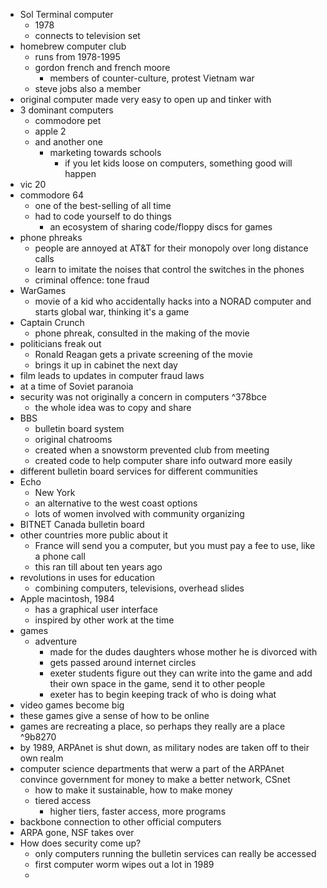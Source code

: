 - Sol Terminal computer
	- 1978
	- connects to television set
- homebrew computer club
	- runs from 1978-1995
	- gordon french and french moore
		- members of counter-culture, protest Vietnam war
	- steve jobs also a member
- original computer made very easy to open up and tinker with
- 3 dominant computers
	- commodore pet
	- apple 2
	- and another one
		- marketing towards schools
			- if you let kids loose on computers, something good will happen
- vic 20
- commodore 64
	- one of the best-selling of all time
	- had to code yourself to do things
		- an ecosystem of sharing code/floppy discs for games
- phone phreaks
	- people are annoyed at AT&T for their monopoly over long distance calls
	- learn to imitate the noises that control the switches in the phones
	- criminal offence: tone fraud
- WarGames
	- movie of a kid who accidentally hacks into a NORAD computer and starts global war, thinking it's a game
- Captain Crunch
	- phone phreak, consulted in the making of the movie
- politicians freak out
	- Ronald Reagan gets a private screening of the movie
	- brings it up in cabinet the next day
- film leads to updates in computer fraud laws
- at a time of Soviet paranoia
- security was not originally a concern in computers ^378bce
	- the whole idea was to copy and share
- BBS
	- bulletin board system
	- original chatrooms
	- created when a snowstorm prevented club from meeting
	- created code to help computer share info outward more easily
- different bulletin board services for different communities
- Echo
	- New York
	- an alternative to the west coast options
	- lots of women involved with community organizing
- BITNET Canada bulletin board
- other countries more public about it
	- France will send you a computer, but you must pay a fee to use, like a phone call
	- this ran till about ten years ago
- revolutions in uses for education
	- combining computers, televisions, overhead slides
- Apple macintosh, 1984
	- has a graphical user interface
	- inspired by other work at the time
- games
	- adventure
		- made for the dudes daughters whose mother he is divorced with
		- gets passed around internet circles
		- exeter students figure out they can write into the game and add their own space in the game, send it to other people
		- exeter has to begin keeping track of who is doing what
- video games become big
- these games give a sense of how to be online
- games are recreating a place, so perhaps they really are a place ^9b8270
- by 1989, ARPAnet is shut down, as military nodes are taken off to their own realm
-  computer science departments that werw a part of the ARPAnet convince government for money to make a better network, CSnet
	- how to make it sustainable, how to make money
	- tiered access
		- higher tiers, faster access, more programs
- backbone connection to other official computers
- ARPA gone, NSF takes over
- How does security come up?
	- only computers running the bulletin services can really be accessed
	- first computer worm wipes out a lot in 1989
	- 